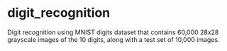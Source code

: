 # digit_recognition
Digit recognition using MNIST digits dataset that contains 60,000 28x28 grayscale images of the 10 digits, along with a test set of 10,000 images.
